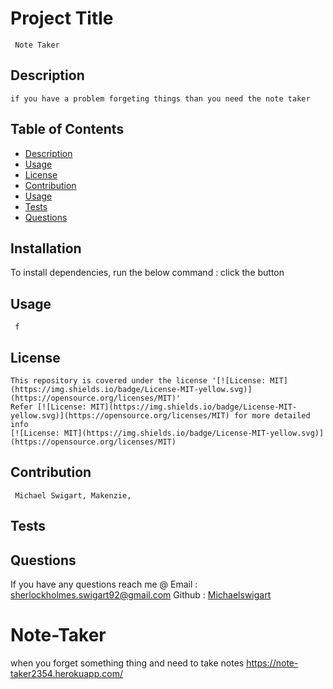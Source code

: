   
  #  Project Title
     Note Taker
    
  ##  Description
    if you have a problem forgeting things than you need the note taker
  ## Table of Contents
  * [Description](#description)
  * [Usage](#usage)
  * [License](#license)
  * [Contribution](#contribution)
  * [Usage](#usage)
  * [Tests](#tests)
  * [Questions](#questions)
  ## Installation
  To install dependencies, run the below command :
    click the button
  ## Usage
     f
  ## License
    This repository is covered under the license '[![License: MIT](https://img.shields.io/badge/License-MIT-yellow.svg)](https://opensource.org/licenses/MIT)' 
    Refer [![License: MIT](https://img.shields.io/badge/License-MIT-yellow.svg)](https://opensource.org/licenses/MIT) for more detailed info 
    [![License: MIT](https://img.shields.io/badge/License-MIT-yellow.svg)](https://opensource.org/licenses/MIT)
    
  
  ## Contribution
     Michael Swigart, Makenzie,
  ## Tests
     
  ## Questions
   If you have any questions reach me @ 
   Email : [sherlockholmes.swigart92@gmail.com](mailto:sherlockholmes.swigart92@gmail.com)
   Github : [Michaelswigart](https://github.com/sherlockholmes.swigart92@gmail.com)
  
# Note-Taker
when you forget something thing and need to take notes
https://note-taker2354.herokuapp.com/
